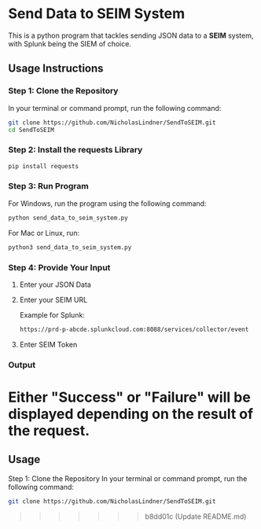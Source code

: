 # Send Data to SEIM System
This is a python program that tackles sending JSON data to a **SEIM** system, with Splunk being the SIEM of choice. 

## Usage Instructions
### Step 1: Clone the Repository
In your terminal or command prompt, run the following command:
```bash
git clone https://github.com/NicholasLindner/SendToSEIM.git
cd SendToSEIM
```

### Step 2: Install the requests Library
```bash
pip install requests
```

### Step 3: Run Program
For Windows, run the program using the following command:
```bash
python send_data_to_seim_system.py
```
For Mac or Linux, run:
```bash
python3 send_data_to_seim_system.py
```

### Step 4: Provide Your Input
1. Enter your JSON Data
2. Enter your SEIM URL


    Example for Splunk:
    ```bash
    https://prd-p-abcde.splunkcloud.com:8088/services/collector/event
    ```
3. Enter SEIM Token

### Output
Either "Success" or "Failure" will be displayed depending on the result of the request.
=======

## Usage
Step 1: Clone the Repository
In your terminal or command prompt, run the following command:
```bash
git clone https://github.com/NicholasLindner/SendToSEIM.git
```
>>>>>>> b8dd01c (Update README.md)
